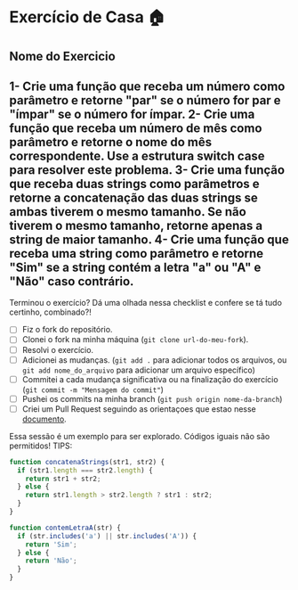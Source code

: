 # Exercício de Casa 🏠 

## Nome do Exercicio

1- Crie uma função que receba um número como parâmetro e retorne "par" se o número for par e "ímpar" se o número for ímpar.
2- Crie uma função que receba um número de mês como parâmetro e retorne o nome do mês correspondente. Use a estrutura switch case para resolver este problema.
3- Crie uma função que receba duas strings como parâmetros e retorne a concatenação das duas strings se ambas tiverem o mesmo tamanho. Se não tiverem o mesmo tamanho, retorne apenas a string de maior tamanho.
4- Crie uma função que receba uma string como parâmetro e retorne "Sim" se a string contém a letra "a" ou "A" e "Não" caso contrário.
---

Terminou o exercício? Dá uma olhada nessa checklist e confere se tá tudo certinho, combinado?!

- [ ] Fiz o fork do repositório.
- [ ] Clonei o fork na minha máquina (`git clone url-do-meu-fork`).
- [ ] Resolvi o exercício.
- [ ] Adicionei as mudanças. (`git add .` para adicionar todos os arquivos, ou `git add nome_do_arquivo` para adicionar um arquivo específico)
- [ ] Commitei a cada mudança significativa ou na finalização do exercício (`git commit -m "Mensagem do commit"`)
- [ ] Pushei os commits na minha branch (`git push origin nome-da-branch`)
- [ ] Criei um Pull Request seguindo as orientaçoes que estao nesse [documento](https://github.com/mflilian/repo-example/blob/main/exercicios/para-casa/instrucoes-pull-request.md).

Essa sessão é um exemplo para ser explorado. Códigos iguais não são permitidos! 
TIPS:
```Javascript
function concatenaStrings(str1, str2) {
  if (str1.length === str2.length) {
    return str1 + str2;
  } else {
    return str1.length > str2.length ? str1 : str2;
  }
}
```

```Javascript
function contemLetraA(str) {
  if (str.includes('a') || str.includes('A')) {
    return 'Sim';
  } else {
    return 'Não';
  }
}
```

